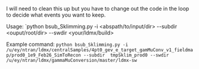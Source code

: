 I will need to clean this up but you have to change out the code in the loop to decide what events you want to keep.  

Usage:
`python bsub_Sklimming.py -i <abspath/to/input/dir> --subdir <ouput/root/dir> --swdir <your/ldmx/build>

Example command:
`python bsub_Sklimming.py -i /u/ey/ntran/ldmx/centralSamples/4pt0_gev_e_target_gamMuConv_v1_fieldmap/prod0_1e9_Feb26_SimToRecon --subdir  tmpSklim_prod0 --swdir /u/ey/ntran/ldmx/gammaMuConversion/master/ldmx-sw`
